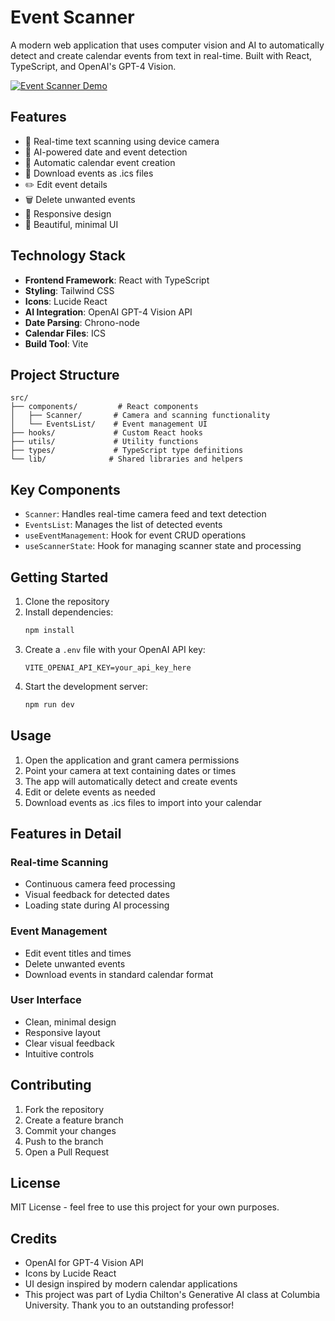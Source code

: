 # Event Scanner

A modern web application that uses computer vision and AI to automatically detect and create calendar events from text in real-time. Built with React, TypeScript, and OpenAI's GPT-4 Vision.

[![Event Scanner Demo](https://img.youtube.com/vi/BcyyYC6SNsg/0.jpg)](https://www.youtube.com/watch?v=BcyyYC6SNsg)


## Features

- 📸 Real-time text scanning using device camera
- 🤖 AI-powered date and event detection
- 📅 Automatic calendar event creation
- 💾 Download events as .ics files
- ✏️ Edit event details
- 🗑️ Delete unwanted events
- 📱 Responsive design
- 🎨 Beautiful, minimal UI

## Technology Stack

- **Frontend Framework**: React with TypeScript
- **Styling**: Tailwind CSS
- **Icons**: Lucide React
- **AI Integration**: OpenAI GPT-4 Vision API
- **Date Parsing**: Chrono-node
- **Calendar Files**: ICS
- **Build Tool**: Vite

## Project Structure

```
src/
├── components/         # React components
│   ├── Scanner/       # Camera and scanning functionality
│   └── EventsList/    # Event management UI
├── hooks/             # Custom React hooks
├── utils/             # Utility functions
├── types/             # TypeScript type definitions
└── lib/              # Shared libraries and helpers
```

## Key Components

- `Scanner`: Handles real-time camera feed and text detection
- `EventsList`: Manages the list of detected events
- `useEventManagement`: Hook for event CRUD operations
- `useScannerState`: Hook for managing scanner state and processing

## Getting Started

1. Clone the repository
2. Install dependencies:
   ```bash
   npm install
   ```
3. Create a `.env` file with your OpenAI API key:
   ```
   VITE_OPENAI_API_KEY=your_api_key_here
   ```
4. Start the development server:
   ```bash
   npm run dev
   ```

## Usage

1. Open the application and grant camera permissions
2. Point your camera at text containing dates or times
3. The app will automatically detect and create events
4. Edit or delete events as needed
5. Download events as .ics files to import into your calendar

## Features in Detail

### Real-time Scanning
- Continuous camera feed processing
- Visual feedback for detected dates
- Loading state during AI processing

### Event Management
- Edit event titles and times
- Delete unwanted events
- Download events in standard calendar format

### User Interface
- Clean, minimal design
- Responsive layout
- Clear visual feedback
- Intuitive controls

## Contributing

1. Fork the repository
2. Create a feature branch
3. Commit your changes
4. Push to the branch
5. Open a Pull Request

## License

MIT License - feel free to use this project for your own purposes.

## Credits

- OpenAI for GPT-4 Vision API
- Icons by Lucide React
- UI design inspired by modern calendar applications
- This project was part of Lydia Chilton's Generative AI class at Columbia University. Thank you to an outstanding professor!
